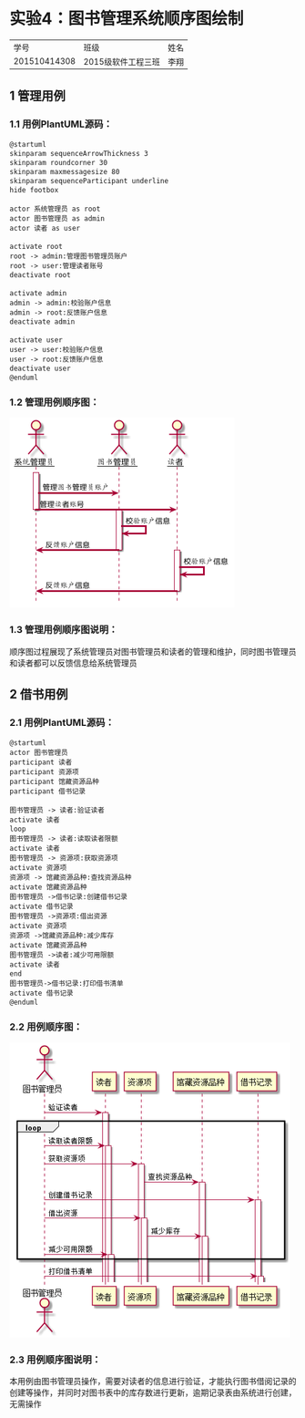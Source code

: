 # 实验4：图书管理系统顺序图绘制
<table>
<tr>
<td>学号</td>
<td>班级</td>
<td>姓名</td>
</tr>
<tr>
<td>201510414308</td>
<td>2015级软件工程三班</td>
<td>李翔</td>
</tr>
</table>

## 1 管理用例
### 1.1 用例PlantUML源码：
    @startuml
    skinparam sequenceArrowThickness 3
    skinparam roundcorner 30
    skinparam maxmessagesize 80
    skinparam sequenceParticipant underline
    hide footbox

    actor 系统管理员 as root
    actor 图书管理员 as admin
    actor 读者 as user

    activate root
    root -> admin:管理图书管理员账户
    root -> user:管理读者账号
    deactivate root

    activate admin
    admin -> admin:校验账户信息
    admin -> root:反馈账户信息
    deactivate admin

    activate user
    user -> user:校验账户信息
    user -> root:反馈账户信息
    deactivate user
    @enduml

### 1.2 管理用例顺序图：
![](pir1.png)

### 1.3 管理用例顺序图说明：
顺序图过程展现了系统管理员对图书管理员和读者的管理和维护，同时图书管理员和读者都可以反馈信息给系统管理员

## 2 借书用例
### 2.1 用例PlantUML源码：
    @startuml
    actor 图书管理员
    participant 读者
    participant 资源项
    participant 馆藏资源品种
    participant 借书记录

    图书管理员 -> 读者:验证读者
    activate 读者
    loop
    图书管理员 -> 读者:读取读者限额
    activate 读者
    图书管理员 -> 资源项:获取资源项
    activate 资源项
    资源项 -> 馆藏资源品种:查找资源品种
    activate 馆藏资源品种
    图书管理员 ->借书记录:创建借书记录
    activate 借书记录
    图书管理员 ->资源项:借出资源
    activate 资源项
    资源项 ->馆藏资源品种:减少库存
    activate 馆藏资源品种
    图书管理员 ->读者:减少可用限额
    activate 读者
    end
    图书管理员->借书记录:打印借书清单
    activate 借书记录
    @enduml

### 2.2 用例顺序图：
![](pir2.png)

### 2.3 用例顺序图说明：
本用例由图书管理员操作，需要对读者的信息进行验证，才能执行图书借阅记录的创建等操作，并同时对图书表中的库存数进行更新，逾期记录表由系统进行创建，无需操作
